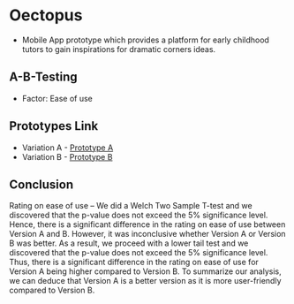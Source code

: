 # Oectopus
* Mobile App prototype which provides a platform for early childhood tutors to gain inspirations for dramatic corners ideas.

## A-B-Testing
* Factor: Ease of use

## Prototypes Link

* Variation A - [Prototype A](https://www.figma.com/proto/ShryH3JsIkCm2CvL03SLy2/Iteration-2-(Version-A)?scaling=scale-down&page-id=0%3A1&starting-point-node-id=7%3A283&node-id=7%3A283)
* Variation B - [Prototype B](https://www.figma.com/proto/7ySNekScE0bOKQFUWX4aYS/Iteration-2-(Version-B)?scaling=scale-down&page-id=0%3A1&starting-point-node-id=282%3A2408&node-id=282%3A2408)

## Conclusion
Rating on ease of use – We did a Welch Two Sample T-test and we discovered that the p-value does not exceed the 5% significance level. Hence, there is a significant difference in the rating on ease of use between Version A and B. 
However, it was inconclusive whether Version A or Version B was better. As a result, we proceed with a lower tail test and we discovered that the p-value does not exceed the 5% significance level. Thus, there is a significant difference in the rating on ease of use for Version A being higher compared to Version B.
To summarize our analysis, we can deduce that Version A is a better version as it is more user-friendly compared to Version B.
